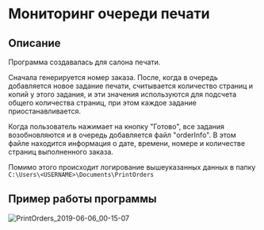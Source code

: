 # Мониторинг очереди печати

## Описание
Программа создавалась для салона печати. 

Сначала генерируется номер заказа. После, когда в очередь добавляется новое задание печати, 
считывается количество страниц и копий у этого задания, и эти значения используются 
для подсчета общего количества страниц, при этом каждое задание приостанавливается.

Когда пользователь нажимает на кнопку "Готово", все задания возобновляются и в очередь добавляется файл "orderInfo". 
В этом файле находится информация о дате, времени, номере и количестве страниц выполненного заказа.

Помимо этого происходит логирование вышеуказанных данных в папку ```C:\Users\<USERNAME>\Documents\PrintOrders```

## Пример работы программы

![PrintOrders_2019-06-06_00-15-07](https://user-images.githubusercontent.com/25798995/58992283-0dcf4180-87f3-11e9-8c97-83527b77cb03.png)
